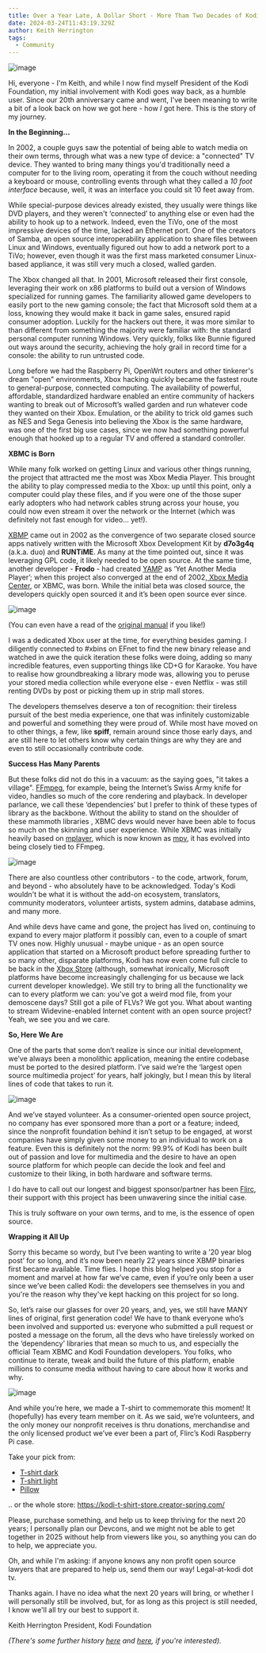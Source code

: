 ```yaml
---
title: Over a Year Late, A Dollar Short - More Tham Two Decades of Kodi!
date: 2024-03-24T11:43:19.329Z
author: Keith Herrington
tags:
  - Community
---
```

![image](https://github.com/xbmc/blog/assets/6093716/67181eee-f587-4596-9838-f26d0e0e5994)

Hi, everyone - I'm Keith, and while I now find myself President of the Kodi Foundation, my initial involvement with Kodi goes way back, as a humble user. Since our 20th anniversary came and went, I've been meaning to write a bit of a look back on how we got here - how *I* got here. This is the story of my journey.

**In the Beginning...**

In 2002, a couple guys saw the potential of being able to watch media on their own terms, through what was a new type of device: a "connected" TV device. They wanted to bring many things you'd traditionally need a computer for to the living room, operating it from the couch without needing a keyboard or mouse, controlling events through what they called a _10 foot interface_ because, well, it was an interface you could sit 10 feet away from.

While special-purpose devices already existed, they usually were things like DVD players, and they weren't ‘connected’ to anything else or even had the ability to hook up to a network. Indeed, even the TiVo, one of the most impressive devices of the time, lacked an Ethernet port. One of the creators of Samba, an open source interoperability application to share files between Linux and Windows, eventually figured out how to add a network port to a TiVo; however, even though it was the first mass marketed consumer Linux-based appliance, it was still very much a closed, walled garden.

The Xbox changed all that. In 2001, Microsoft released their first console, leveraging their work on x86 platforms to build out a version of Windows specialized for running games. The familiarity allowed game developers to easily port to the new gaming console; the fact that Microsoft sold them at a loss, knowing they would make it back in game sales, ensured rapid consumer adoption. Luckily for the hackers out there, it was more similar to than different from something the majority were familiar with: the standard personal computer running Windows. Very quickly, folks like Bunnie figured out ways around the security, achieving the holy grail in record time for a console: the ability to run untrusted code.

Long before we had the Raspberry Pi, OpenWrt routers and other tinkerer's dream "open" environments, Xbox hacking quickly became the fastest route to general-purpose, connected computing. The availability of powerful, affordable, standardized hardware enabled an entire community of hackers wanting to break out of Microsoft’s walled garden and run whatever code they wanted on their Xbox. Emulation, or the ability to trick old games such as NES and Sega Genesis into believing the Xbox is the same hardware, was one of the first big use cases, since we now had something powerful enough that hooked up to a regular TV and offered a standard controller.

**XBMC is Born**

While many folk worked on getting Linux and various other things running, the project that attracted me the most was Xbox Media Player. This brought the ability to play compressed media to the Xbox: up until this point, only a computer could play these files, and if you were one of the those super early adopters who had network cables strung across your house, you could now even stream it over the network or the Internet (which was definitely not fast enough for video… yet!).

[XBMP](https://sourceforge.net/projects/xbplayer/) came out in 2002 as the convergence of two separate closed source apps natively written with the Microsoft Xbox Development Kit by **d7o3g4q** (a.k.a. duo) and **RUNTiME**. As many at the time pointed out, since it was leveraging GPL code, it likely needed to be open source. At the same time, another developer - **Frodo** - had created [YAMP](https://sourceforge.net/projects/xbyamp/) as ‘Yet Another Media Player’; when this project also converged at the end of 2002,[ Xbox Media Center](https://sourceforge.net/projects/xbmc/), or XBMC, was born. While the initial beta was closed source, the developers quickly open sourced it and it’s been open source ever since.

![image](https://github.com/xbmc/blog/assets/6093716/0940097c-a77e-450f-a1aa-4d0c4ca97815)

(You can even have a read of the [original manual](https://github.com/xbmc/blog/files/13381147/xbmp2.4manual.english.pdf) if you like!)

I was a dedicated Xbox user at the time, for everything besides gaming. I diligently connected to #xbins on EFnet to find the new binary release and watched in awe the quick iteration these folks were doing, adding so many incredible features, even supporting things like CD+G for Karaoke. You have to realise how groundbreaking a library mode was, allowing you to peruse your stored media collection while everyone else - even Netflix - was still renting DVDs by post or picking them up in strip mall stores. 

The developers themselves deserve a ton of recognition: their tireless pursuit of the best media experience, one that was infinitely customizable and powerful and something they were proud of. While most have moved on to other things, a few, like **spiff**, remain around since those early days, and are still here to let others know why certain things are why they are and even to still occasionally contribute code.

**Success Has Many Parents**

But these folks did not do this in a vacuum: as the saying goes, "it takes a village". [FFmpeg](https://ffmpeg.org), for example, being the Internet’s Swiss Army knife for video, handles so much of the core rendering and playback. In developer parlance, we call these ‘dependencies’ but I prefer to think of these types of library as the backbone. Without the ability to stand on the shoulder of these mammoth libraries , XBMC devs would never have been able to focus so much on the skinning and user experience. While XBMC was initially heavily based on [mplayer](http://www.mplayerhq.hu), which is now known as [mpv](https://mpv.io), it has evolved into being closely tied to FFmpeg. 

![image](https://github.com/xbmc/blog/assets/6093716/ccc58ca7-b925-4d9a-a9d7-ffd0b40b5a8f)

There are also countless other contributors - to the code, artwork, forum, and beyond - who absolutely have to be acknowledged. Today's Kodi wouldn't be what it is without the add-on ecosystem, translators, community moderators, volunteer artists, system admins, database admins, and many more.

And while devs have came and gone, the project has lived on, continuing to expand to every major platform it possibly can, even to a couple of smart TV ones now. Highly unusual - maybe unique - as an open source application that started on a Microsoft product before spreading further to so many other, disparate platforms, Kodi has now even come full circle to be back in the [Xbox Store](https://apps.microsoft.com/detail/9NBLGGH4T892?hl=en-US&gl=US) (although, somewhat ironically, Microsoft platforms have become increasingly challenging for us because we lack current developer knowledge). We still try to bring all the functionality we can to every platform we can: you've got a weird mod file, from your demoscene days? Still got a pile of FLVs? We got you. What about wanting to stream Widevine-enabled Internet content with an open source project? Yeah, we see you and we care.

**So, Here We Are**

One of the parts that some don’t realize is since our initial development, we’ve always been a monolithic application, meaning the entire codebase must be ported to the desired platform. I’ve said we’re the ‘largest open source multimedia project’ for years, half jokingly, but I mean this by literal lines of code that takes to run it.

![image](https://github.com/xbmc/blog/assets/6093716/bb9d3d62-20e9-46f7-b417-1cafca04ad29)

And we’ve stayed volunteer. As a consumer-oriented open source project, no company has ever sponsored more than a port or a feature; indeed, since the nonprofit foundation behind it isn’t setup to be engaged, at worst companies have simply given some money to an individual to work on a feature. Even this is definitely not the norm: 99.9% of Kodi has been built out of passion and love for multimedia and the desire to have an open source platform for which people can decide the look and feel and customize to their liking, in both hardware and software terms. 

I do have to call out our longest and biggest sponsor/partner has been [Flirc](https://flirc.tv), their support with this project has been unwavering since the initial case.

This is truly software on your own terms, and to me, is the essence of open source.

**Wrapping it All Up**

Sorry this became so wordy, but I’ve been wanting to write a ’20 year blog post’ for so long, and it’s now been nearly 22 years since XBMP binaries first became available. Time flies. I hope this blog helped you stop for a moment and marvel at how far we’ve came, even if you’re only been a user since we’ve been called Kodi: the developers see themselves in you and you're the reason why they've kept hacking on this project for so long.

So, let’s raise our glasses for over 20 years, and, yes, we still have MANY lines of original, first generation code! We have to thank everyone who’s been involved and supported us: everyone who submitted a pull request or posted a message on the forum, all the devs who have tirelessly worked on the ‘dependency’ libraries that mean so much to us, and especially the official Team XBMC and Kodi Foundation developers. You folks, who continue to iterate, tweak and build the future of this platform, enable millions to consume media without having to care about how it works and why.

![image](https://github.com/xbmc/blog/assets/6093716/89c69458-5949-4143-9043-dfa69f1b308a)

And while you’re here, we made a T-shirt to commemorate this moment! It (hopefully) has every team member on it. As we said, we’re volunteers, and the only money our nonprofit receives is thru donations, merchandise and the only licensed product we’ve ever been a part of, Flirc’s Kodi Raspberry Pi case.

Take your pick from:

* [T-shirt dark](https://kodi-t-shirt-store.creator-spring.com/listing/kodi-nexus-dark?product=46&variation=2752)
* [T-shirt light](https://kodi-t-shirt-store.creator-spring.com/listing/kodi-nexus-light?product=46&variation=2750)
* [Pillow](https://kodi-t-shirt-store.creator-spring.com/listing/kodi-nexus-light?product=585)

.. or the whole store: https://kodi-t-shirt-store.creator-spring.com/

Please, purchase something, and help us to keep thriving for the next 20 years; I personally plan our Devcons, and we might not be able to get together in 2025 without help from viewers like you, so anything you can do to help, we appreciate you.

Oh, and while I'm asking: if anyone knows any non profit open source lawyers that are prepared to help us, send them our way! Legal-at-kodi dot tv.

Thanks again. I have no idea what the next 20 years will bring, or whether I will personally still be involved, but, for as long as this project is still needed, I know we'll all try our best to support it.

Keith Herrington
President, Kodi Foundation

_(There's some further history [here](https://kodi.wiki/view/History_of_Kodi) and [here](https://kodi.tv/article/10-years-xbmc/), if you're interested)._